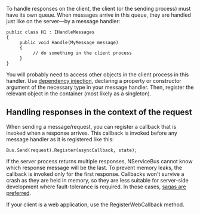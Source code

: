 <!--
title: "How to Handle Responses on the Client Side"
tags: ""
summary: "<p>To handle responses on the client, the client (or the sending process) must have its own queue. When messages arrive in this queue, they are handled just like on the server—by a message handler:</p>
<pre><code>public class H1 : IHandleMessages
{
     public void Handle(MyMessage message)
     {
          // do something in the client process
     }
}
</code></pre>

"
-->

To handle responses on the client, the client (or the sending process) must have its own queue. When messages arrive in this queue, they are handled just like on the server—by a message handler:

    public class H1 : IHandleMessages
    {
         public void Handle(MyMessage message)
         {
              // do something in the client process
         }
    }

You will probably need to access other objects in the client process in this handler. Use [dependency injection](containers.md), declaring a property or constructor argument of the necessary type in your message handler. Then, register the relevant object in the container (most likely as a singleton).

Handling responses in the context of the request
------------------------------------------------

When sending a message/request, you can register a callback that is invoked when a response arrives. This callback is invoked before any message handler as it is registered like this:

    Bus.Send(request).Register(asyncCallback, state);

If the server process returns multiple responses, NServiceBus cannot know which response message will be the last. To prevent memory leaks, the callback is invoked only for the first response. Callbacks won't survive a crash as they are held in memory, so they are less suitable for server-side development where fault-tolerance is required. In those cases, [sagas are preferred](sagas-in-nservicebus.md).

If your client is a web application, use the RegisterWebCallback method.

